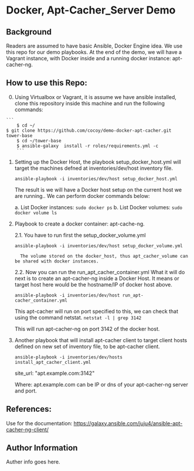 # Docker, Apt-Cacher_Server Demo 

## Background

Readers are assumed to have basic Ansible, Docker Engine idea. We use this repo for our demo playbooks.
At the end of the demo, we will have a Vagrant instance, with Docker inside and a running docker instance: apt-cacher-ng.

## How to use this Repo: 

   0.  Using Virtualbox or Vagrant, it is assume we have ansible installed, clone this repository inside this machine and run the following commands:

	```
        $ cd ~/
	$ git clone https://github.com/cocoy/demo-docker-apt-cacher.git  tower-base
        $ cd ~/tower-base
        $ ansible-galaxy  install -r roles/requirements.yml -c 
        ```

   1.  Setting up the Docker Host,  the playbook setup_docker_host.yml will target the machines defned at inventories/dev/host inventory file.
   
       `ansible-playbook -i inventories/dev/host setup_docker_host.yml`

       The result is we will have a Docker host setup on the current host we are running.. We can perform docker commands below:

       a. List Docker instances: `sudo docker ps` 
       b. List Docker volumes: `sudo docker volume ls` 
   

   2. Playbook to create a docker container: apt-cache-ng. 
   
      2.1.  You have to run first the setup_docker_volume.yml 
	
 	    `ansible-playbook -i inventories/dev/host setup_docker_volume.yml`

            The volume stored on the docker_host, thus apt_cacher_volume can be shared with docker instances. 

      2.2.  Now you can run the run_apt_cacher_container.yml 
       What it will do next is to create an apt-cacher-ng inside a Docker Host. It means or target host here would be the hostname/IP of docker host above.

       `ansible-playbook -i inventories/dev/host run_apt-cacher_container.yml`

       This apt-cacher will run on port specified to this, we can check that using the command netstat. 
       `netstat -l | grep 3142` 

      This will run apt-cacher-ng on port 3142 of the docker host. 
    
	  
   3. Another playbook that will install apt-cacher client to target client hosts defined on new set of inventory file, to be apt-cacher client.

       `ansible-playbook -i inventories/dev/hosts install_apt_cacher_client.yml`

		site_url: "apt.example.com:3142"

      Where: apt.example.com can be IP or dns of your apt-cacher-ng server and port.


## References:

Use for the documentation:
https://galaxy.ansible.com/juju4/ansible-apt-cacher-ng-client/

## Author Information

Auther info goes here.
